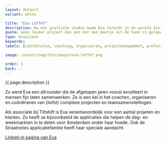 ```yaml
---
layout: default
variant: white

title: "Eva Leffef"
description: Na een grafische studie kwam Eva terecht in de wereld die vorm, design en techniek combineert; het internet. Begonnen als programmeur maakte ze al gauw de overstap naar UX, Design Thinking, Service design en de bijbehorende Agile technieken. Zo werd Eva een allrounder die de afgelopen jaren vooral excelleert in mensen fijn laten samenwerken. Ze is een kei in het coachen, organiseren en coördineren van (liefst) complexe projecten en teamsamenstellingen. 
quote: Geen leuker project dan een dat een beetje uit de hand is gelopen
type: Associate
keywords:
labels: [coördinatie, coaching, organiseren, projectmanagement, professioneel bemoeial]

image: /assets/img/foto/peeps/eva-leffef.png

order: 1
back: ..
---
```

{{ page.description }}

Zo werd Eva een allrounder die de afgelopen jaren vooral excelleert in mensen fijn laten samenwerken. Ze is een kei in het coachen, organiseren en coördineren van (liefst) complexe projecten en teamsamenstellingen.

Als associate bij Tiltshift is Eva verantwoordelijk voor een aantal projeten en klanten. Zo heeft ze bijvoorbeeld de applicaties die helpen de dag- en weekmarkten in te delen voor Amsterdam onder haar hoede. Ook de Straatnotes applicatiefamilie heeft haar speciale aandacht.

[Linked-in pagina van Eva](https://www.linkedin.com/in/evaleffef/)

